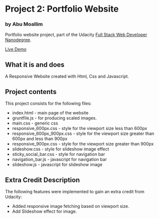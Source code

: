 # Project 2: Portfolio Website
### by Abu Moallim

Portfolio website project, part of the Udacity [Full Stack Web Developer
Nanodegree](https://www.udacity.com/course/full-stack-web-developer-nanodegree--nd004).

[Live Demo](https://ashishnitinpatil.github.io/udacity_fsnd004_portfolio_site/index.html)

## What it is and does

A Responsive Website created with Html, Css and Javascript.

## Project contents

This project consists for the following files:

* index.html - main page of the website
* gruntfile.js - for producing scaled images.
* main.css - generic css
* responsive_600px.css - style for the viewport size less than 600px
* responsive_600px_900px.css - style for the viewport size greater than 600px and less than 900px
* responsive_900px.css - style for the viewport size greater than 900px
* slideshow.css - style for slideshow image effect
* sticky_social_bar.css - style for navigation bar
* navigation_bar.js - javascript for navigation bar
* slideshow.js - javascript for slideshow image


## Extra Credit Description

The following features were implemented to gain an extra credit from Udacity:

* Added responsive image fetching based on viewport size.
* Add Slideshow effect for image.


